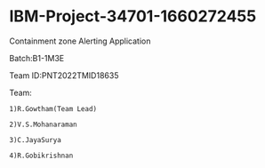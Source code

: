# IBM-Project-34701-1660272455


Containment zone Alerting Application


Batch:B1-1M3E


Team ID:PNT2022TMID18635

Team:
    
    
    1)R.Gowtham(Team Lead)
    
    2)V.S.Mohanaraman
    
    3)C.JayaSurya
    
    4)R.Gobikrishnan
    
